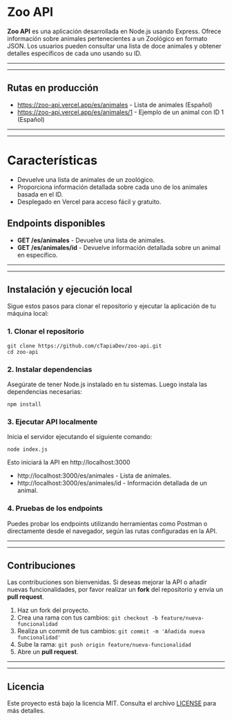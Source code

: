 # Zoo API

__Zoo API__ es una aplicación desarrollada en Node.js usando Express. Ofrece información sobre animales pertenecientes a un Zoológico en formato JSON. Los usuarios pueden consultar una lista de doce animales y obtener detalles específicos de cada uno usando su ID.

- - -
- - -
## Rutas en producción
- https://zoo-api.vercel.app/es/animales - Lista de animales (Español)
- https://zoo-api.vercel.app/es/animales/1 - Ejemplo de un animal con ID 1 (Español)
- - -
- - -

# Características
- Devuelve una lista de animales de un zoológico.
- Proporciona información detallada sobre cada uno de los animales basada en el ID.
- Desplegado en Vercel para acceso fácil y gratuito.

## Endpoints disponibles
- __GET /es/animales__ - Devuelve una lista de animales.
- __GET /es/animales/id__ - Devuelve información detallada sobre un animal en específico.

- - -
- - -

## Instalación y ejecución local
Sigue estos pasos para clonar el repositorio y ejecutar la aplicación de tu máquina local:

### 1. Clonar el repositorio
```
git clone https://github.com/cTapiaDev/zoo-api.git
cd zoo-api
```

### 2. Instalar dependencias
Asegúrate de tener Node.js instalado en tu sistemas. Luego instala las dependencias necesarias:
```
npm install
```

### 3. Ejecutar API localmente
Inicia el servidor ejecutando el siguiente comando:
```
node index.js
```
Esto iniciará la API en http://localhost:3000
- http://localhost:3000/es/animales - Lista de animales.
- http://localhost:3000/es/animales/id - Información detallada de un animal.

### 4. Pruebas de los endpoints
Puedes probar los endpoints utilizando herramientas como Postman o directamente desde el navegador, según las rutas configuradas en la API.
- - -
- - -

## Contribuciones
Las contribuciones son bienvenidas. Si deseas mejorar la API o añadir nuevas funcionalidades, por favor realizar un __fork__ del repositorio y envía un __pull request__.

1. Haz un fork del proyecto.
2. Crea una rama con tus cambios: `git checkout -b feature/nueva-funcionalidad`
3. Realiza un commit de tus cambios: `git commit -m 'Añadida nueva funcionalidad'`
4. Sube la rama: `git push origin feature/nueva-funcionalidad`
5. Abre un __pull request__.
- - -
- - -

## Licencia
Este proyecto está bajo la licencia MIT. Consulta el archivo [LICENSE](./LICENSE) para más detalles.
